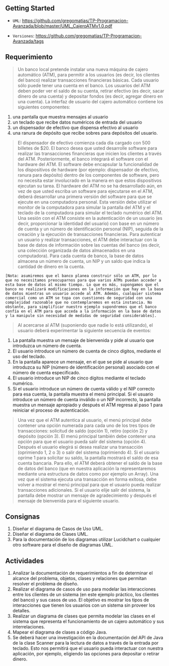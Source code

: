## Getting Started
- `UML`:
https://github.com/gregomatias/TP-Programacion-Avanzada/blob/master/UML_CajeroATMv1.0.pdf

- `Versiones`:
https://github.com/gregomatias/TP-Programacion-Avanzada/tags

## Requerimiento

>Un banco local pretende instalar una nueva máquina de cajero automático (ATM),
para permitir a los usuarios (es decir, los clientes del banco) realizar transacciones
financieras básicas.
Cada usuario sólo puede tener una cuenta en el banco. Los usuarios del ATM deben
poder ver el saldo de su cuenta, retirar efectivo (es decir, sacar dinero de una cuenta)
y depositar fondos (es decir, agregar dinero en una cuenta).
La interfaz de usuario del cajero automático contiene los siguientes componentes:
1. una pantalla que muestra mensajes al usuario
2. un teclado que recibe datos numéricos de entrada del usuario
3. un dispensador de efectivo que dispensa efectivo al usuario
4. una ranura de depósito que recibe sobres para depósitos del usuario.

>El dispensador de efectivo comienza cada día cargado con 500 billetes de $20.
El banco desea que usted desarrolle software para realizar las transacciones
financieras que inicien los clientes a través del ATM. Posteriormente, el banco
integrará el software con el hardware del ATM. El software debe encapsular la
funcionalidad de los dispositivos de hardware (por ejemplo: dispensador de efectivo,
ranura para depósito) dentro de los componentes de software, pero no necesita
estar involucrado en la manera en que estos dispositivos ejecutan su tarea. El
hardware del ATM no se ha desarrollado aún, en vez de que usted escriba un
software para ejecutarse en el ATM, deberá desarrollar una primera versión del
software para que se ejecute en una computadora personal. Esta versión debe
utilizar el monitor de la computadora para simular la pantalla del ATM y el teclado
de la computadora para simular el teclado numérico del ATM.
Una sesión con el ATM consiste en la autenticación de un usuario (es decir,
proporcionar la identidad del usuario) con base en un número de cuenta y un
número de identificación personal (NIP), seguida de la creación y la ejecución de
transacciones financieras. Para autenticar un usuario y realizar transacciones, el ATM
debe interactuar con la base de datos de información sobre las cuentas del banco (es
decir, una colección organizada de datos almacenados en una computadora). Para
cada cuenta de banco, la base de datos almacena un número de cuenta, un NIP y un
saldo que indica la cantidad de dinero en la cuenta. 

`[Nota: asumiremos que el banco planea construir sólo un ATM, por lo que no necesitamos preocuparnos para que
varios ATMs puedan acceder a esta base de datos al mismo tiempo. Lo que es más,
supongamos que el banco no realizará modificaciones en la información que hay en
la base de datos mientras un usuario accede al ATM. Además, cualquier sistema
comercial como un ATM se topa con cuestiones de seguridad con una complejidad
razonable que no contemplaremos en esta instancia. No obstante, para simplificar
nuestro ejemplo supondremos que el banco confía en el ATM para que acceda a la
información en la base de datos y la manipule sin necesidad de medidas de
seguridad considerables].`

>Al acercarse al ATM (suponiendo que nadie lo está utilizando), el usuario deberá
experimentar la siguiente secuencia de eventos:
1. La pantalla muestra un mensaje de bienvenida y pide al usuario que introduzca
un número de cuenta.
2. El usuario introduce un número de cuenta de cinco dígitos, mediante el uso del
teclado.
3. En la pantalla aparece un mensaje, en el que se pide al usuario que introduzca su
NIP (número de identificación personal) asociado con el número de cuenta
especificado.
4. El usuario introduce un NIP de cinco dígitos mediante el teclado numérico.
5. Si el usuario introduce un número de cuenta válido y el NIP correcto para esa
cuenta, la pantalla muestra el menú principal. Si el usuario introduce un número de
cuenta inválido o un NIP incorrecto, la pantalla muestra un mensaje apropiado y
después el ATM regresa al paso 1 para reiniciar el proceso de autenticación.

>Una vez que el ATM autentica al usuario, el menú principal debe contener una
opción numerada para cada uno de los tres tipos de transacciones: solicitud de saldo
(opción 1), retiro (opción 2) y depósito (opción 3). El menú principal también debe
contener una opción para que el usuario pueda salir del sistema (opción 4). Después
el usuario elegirá si desea realizar una transacción (oprimiendo 1, 2 o 3) o salir del
sistema (oprimiendo 4).
Si el usuario oprime 1 para solicitar su saldo, la pantalla mostrará el saldo de esa
cuenta bancaria. Para ello, el ATM deberá obtener el saldo de la base de datos del
banco (que en nuestra aplicación la representaremos mediante una estructura de
datos como por ejemplo un Array).
Una vez que el sistema ejecuta una transacción en forma exitosa, debe volver a
mostrar el menú principal para que el usuario pueda realizar transacciones
adicionales. Si el usuario elije salir del sistema, la pantalla debe mostrar un mensaje
de agradecimiento y después el mensaje de bienvenida para el siguiente usuario.


## Consignas

1. Diseñar el diagrama de Casos de Uso UML.
2. Diseñar el diagrama de Clases UML.
3. Para la documentación de los diagramas utilizar Lucidchart o cualquier otro
software para el diseño de diagramas UML.

## Actividades

1. Analizar la documentación de requerimientos a fin de determinar el alcance
del problema, objetos, clases y relaciones que permitan resolver el problema
de diseño.
2. Realizar el diagrama de casos de uso para modelar las interacciones entre los
clientes de un sistema (en este ejemplo práctico, los clientes del banco) y sus
casos de uso. El objetivo es mostrar los tipos de interacciones que tienen los
usuarios con un sistema sin proveer los detalles.
3. Realizar un diagrama de clases que permita modelar las clases en el sistema
que representa el funcionamiento de un cajero automático y sus
interrelaciones.
4. Mapear el diagrama de clases a código Java.
5. Se deberá hacer una investigación en la documentación del API de Java de la
clase Scanner para la lectura de datos a través de la entrada por teclado. Esto
nos permitirá que el usuario pueda interactuar con nuestra aplicación, por
ejemplo, eligiendo las opciones para depositar o retirar dinero.
